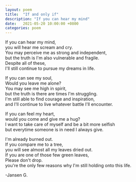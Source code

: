 ```yaml
---
layout: poem
title:  "If and only if"
description: "If you can hear my mind"
date:   2021-05-20 10:00:00 +0800
categories: poem
---
```


If you can hear my mind,  
you will hear me scream and cry.  
You may perceive me as strong and independent,  
but the truth is I'm also vulnerable and fragile.  
Despite all of these,  
I'll still continue to pursue my dreams in life.  
  
  
If you can see my soul,  
Would you leave me alone?  
You may see me high in spirit,  
but the truth is there are times I'm struggling.  
I'm still able to find courage and inspiration,   
and I'll continue to live whatever battle I'll encounter.  
  
  
If you can feel my heart,  
would you come and give me a hug?  
I want to take care of myself and be a bit more selfish  
but everytime someone is in need I always give.  
  
  
I'm already burned out.  
If you compare me to a tree,  
you will see almost all my leaves dried out.  
If you are one of those few green leaves,  
Please don't drop.  
you're the only few reasons why I'm still holding onto this life.  
  
  
-Jansen G.  
  
